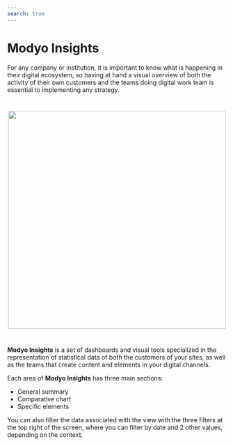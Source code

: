 ```yaml
---
search: true
---
```


# Modyo Insights

For any company or institution, it is important to know what is happening in their digital ecosystem, so having at hand a visual overview of both the activity of their own customers and the teams doing digital work team is essential to implementing any strategy.

<img src="/assets/img/insights/header.jpg" style="margin: 40px auto; width: 500px; display: block;">

**Modyo Insights** is a set of dashboards and visual tools specialized in the representation of statistical data of both the customers of your sites, as well as the teams that create content and elements in your digital channels.

Each area of **Modyo Insights** has three main sections:

- General summary
- Comparative chart
- Specific elements

You can also filter the data associated with the view with the three filters at the top right of the screen, where you can filter by date and 2 other values, depending on the context.
